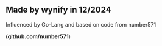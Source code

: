 Made by wynify in 12/2024
-------------------------

Influenced by Go-Lang and based on code from number571

**(github.com/number571**)
